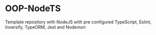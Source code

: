 # OOP-NodeTS
Template repository with NodeJS with pre configured TypeScript, Eslint, Inversify, TypeORM, Jest and Nodemon
